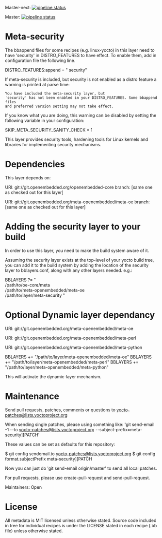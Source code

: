 Master-next: 
[![pipeline status](https://gitlab.com/akuster/meta-security/badges/master-next/pipeline.svg)](https://gitlab.com/akuster/meta-security/-/commits/master-next)

Master: [![pipeline status](https://gitlab.com/akuster/meta-security/badges/master/pipeline.svg)](https://gitlab.com/akuster/meta-security/-/commits/master)

Meta-security
=============

The bbappend files for some recipes (e.g. linux-yocto) in this layer need
to have 'security' in DISTRO_FEATURES to have effect.
To enable them, add in configuration file the following line.

  DISTRO_FEATURES:append = " security"

If meta-security is included, but security  is not enabled as a
distro feature a warning is printed at parse time:

    You have included the meta-security layer, but
    'security' has not been enabled in your DISTRO_FEATURES. Some bbappend files
    and preferred version setting may not take effect.

If you know what you are doing, this warning can be disabled by setting the following
variable in your configuration:

  SKIP_META_SECURITY_SANITY_CHECK = 1

This layer provides security tools, hardening tools for Linux kernels
and libraries for implementing security mechanisms.

Dependencies
============

This layer depends on:

  URI: git://git.openembedded.org/openembedded-core
  branch: [same one as checked out for this layer]

  URI: git://git.openembedded.org/meta-openembedded/meta-oe
  branch: [same one as checked out for this layer]

Adding the security layer to your build
========================================

In order to use this layer, you need to make the build system aware of
it.

Assuming the security layer exists at the top-level of your
yocto build tree, you can add it to the build system by adding the
location of the security layer to bblayers.conf, along with any
other layers needed. e.g.:

  BBLAYERS ?= " \
    /path/to/oe-core/meta \
    /path/to/meta-openembedded/meta-oe \
    /path/to/layer/meta-security "

Optional Dynamic layer dependancy
======================================

  URI: git://git.openembedded.org/meta-openembedded/meta-oe

  URI: git://git.openembedded.org/meta-openembedded/meta-perl

  URI: git://git.openembedded.org/meta-openembedded/meta-python

  BBLAYERS += "/path/to/layer/meta-openembedded/meta-oe"
  BBLAYERS += "/path/to/layer/meta-openembedded/meta-perl"
  BBLAYERS += "/path/to/layer/meta-openembedded/meta-python"

This will activate the dynamic-layer mechanism.



Maintenance
======================================

Send pull requests, patches, comments or questions to yocto-patches@lists.yoctoproject.org  

When sending single patches, please using something like:
'git send-email -1 --to yocto-patches@lists.yoctoproject.org --subject-prefix=meta-security][PATCH'

These values can be set as defaults for this repository:

$ git config sendemail.to yocto-patches@lists.yoctoproject.org
$ git config format.subjectPrefix meta-security][PATCH

Now you can just do 'git send-email origin/master' to send all local patches.

For pull requests, please use create-pull-request and send-pull-request. 

Maintainers:    Open


License
=======

All metadata is MIT licensed unless otherwise stated. Source code included
in tree for individual recipes is under the LICENSE stated in each recipe
(.bb file) unless otherwise stated.
